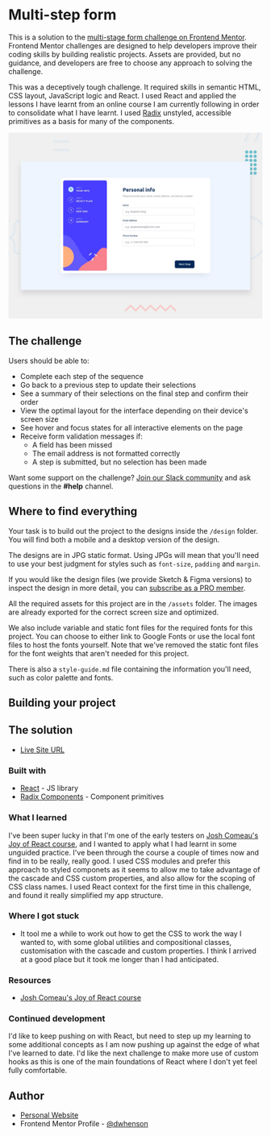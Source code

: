 # Multi-step form

This is a solution to the [multi-stage form challenge on Frontend Mentor](https://www.frontendmentor.io/challenges/multistep-form-YVAnSdqQBJ). Frontend Mentor challenges are designed to help developers improve their coding skills by building realistic projects. Assets are provided, but no guidance, and developers are free to choose any approach to solving the challenge.

This was a deceptively tough challenge. It required skills in semantic HTML, CSS layout, JavaScript logic and React. I used React and applied the lessons I have learnt from an online course I am currently following in order to consolidate what I have learnt. I used [Radix](https://www.radix-ui.com/) unstyled, accessible primitives as a basis for many of the components.

![Design preview for the Multi-step form coding challenge](./design/desktop-preview.jpg)

## The challenge

Users should be able to:

- Complete each step of the sequence
- Go back to a previous step to update their selections
- See a summary of their selections on the final step and confirm their order
- View the optimal layout for the interface depending on their device's screen size
- See hover and focus states for all interactive elements on the page
- Receive form validation messages if:
  - A field has been missed
  - The email address is not formatted correctly
  - A step is submitted, but no selection has been made

Want some support on the challenge? [Join our Slack community](https://www.frontendmentor.io/slack) and ask questions in the **#help** channel.

## Where to find everything

Your task is to build out the project to the designs inside the `/design` folder. You will find both a mobile and a desktop version of the design.

The designs are in JPG static format. Using JPGs will mean that you'll need to use your best judgment for styles such as `font-size`, `padding` and `margin`.

If you would like the design files (we provide Sketch & Figma versions) to inspect the design in more detail, you can [subscribe as a PRO member](https://www.frontendmentor.io/pro).

All the required assets for this project are in the `/assets` folder. The images are already exported for the correct screen size and optimized.

We also include variable and static font files for the required fonts for this project. You can choose to either link to Google Fonts or use the local font files to host the fonts yourself. Note that we've removed the static font files for the font weights that aren't needed for this project.

There is also a `style-guide.md` file containing the information you'll need, such as color palette and fonts.

## Building your project

## The solution

- [Live Site URL](https://fem-multistage-form.netlify.app/)

### Built with

- [React](https://reactjs.org/) - JS library
- [Radix Components](https://styled-components.com/) - Component primitives

### What I learned

I've been super lucky in that I'm one of the early testers on [Josh Comeau's Joy of React course](https://www.joyofreact.com/), and I wanted to apply what I had learnt in some unguided practice. I've been through the course a couple of times now and find in to be really, really good. I used CSS modules and prefer this approach to styled componets as it seems to allow me to take advantage of the cascade and CSS custom properties, and also allow for the scoping of CSS class names. I used React context for the first time in this challenge, and found it really simplified my app structure.

### Where I got stuck

- It tool me a while to work out how to get the CSS to work the way I wanted to, with some global utilities and compositional classes, customisation with the cascade and custom properties. I think I arrived at a good place but it took me longer than I had anticipated.

### Resources

- [Josh Comeau's Joy of React course](https://www.joyofreact.com/)

### Continued development

I'd like to keep pushing on with React, but need to step up my learning to some additional concepts as I am now pushing up against the edge of what I've learned to date. I'd like the next challenge to make more use of custom hooks as this is one of the main foundations of React where I don't yet feel fully comfortable.

## Author

- [Personal Website](https://www.dwhenson.com)
- Frontend Mentor Profile - [@dwhenson](https://www.frontendmentor.io/profile/dwhenson)
